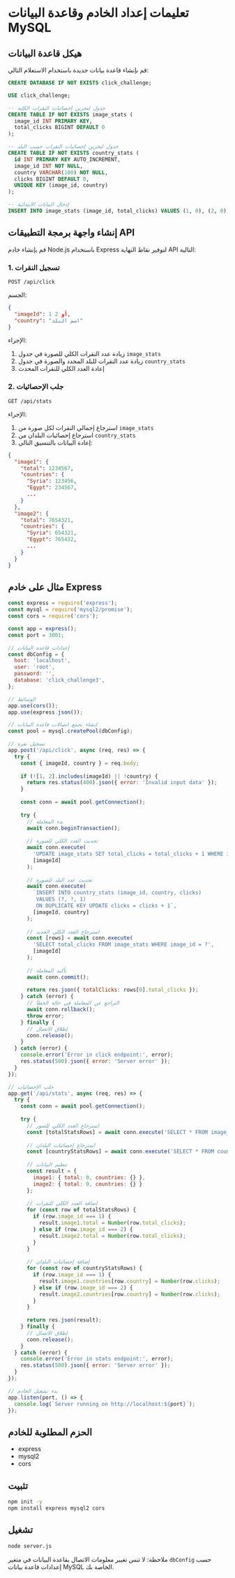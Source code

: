 
# تعليمات إعداد الخادم وقاعدة البيانات MySQL

## هيكل قاعدة البيانات

قم بإنشاء قاعدة بيانات جديدة باستخدام الاستعلام التالي:

```sql
CREATE DATABASE IF NOT EXISTS click_challenge;

USE click_challenge;

-- جدول لتخزين إحصائيات النقرات الكلية
CREATE TABLE IF NOT EXISTS image_stats (
  image_id INT PRIMARY KEY,
  total_clicks BIGINT DEFAULT 0
);

-- جدول لتخزين إحصائيات النقرات حسب البلد
CREATE TABLE IF NOT EXISTS country_stats (
  id INT PRIMARY KEY AUTO_INCREMENT,
  image_id INT NOT NULL,
  country VARCHAR(100) NOT NULL,
  clicks BIGINT DEFAULT 0,
  UNIQUE KEY (image_id, country)
);

-- إدخال البيانات الابتدائية
INSERT INTO image_stats (image_id, total_clicks) VALUES (1, 0), (2, 0);
```

## إنشاء واجهة برمجة التطبيقات API

قم بإنشاء خادم Node.js باستخدام Express لتوفير نقاط النهاية API التالية:

### 1. تسجيل النقرات

```
POST /api/click
```

الجسم:
```json
{
  "imageId": 1 أو 2,
  "country": "اسم البلد"
}
```

الإجراء:
1. زيادة عدد النقرات الكلي للصورة في جدول `image_stats`
2. زيادة عدد النقرات للبلد المحدد والصورة في جدول `country_stats`
3. إعادة العدد الكلي للنقرات المحدث

### 2. جلب الإحصائيات

```
GET /api/stats
```

الإجراء:
1. استرجاع إجمالي النقرات لكل صورة من `image_stats`
2. استرجاع إحصائيات البلدان من `country_stats`
3. إعادة البيانات بالتنسيق التالي:

```json
{
  "image1": {
    "total": 1234567,
    "countries": {
      "Syria": 123456,
      "Egypt": 234567,
      ...
    }
  },
  "image2": {
    "total": 7654321,
    "countries": {
      "Syria": 654321,
      "Egypt": 765432,
      ...
    }
  }
}
```

## مثال على خادم Express

```javascript
const express = require('express');
const mysql = require('mysql2/promise');
const cors = require('cors');

const app = express();
const port = 3001;

// إعدادات قاعدة البيانات
const dbConfig = {
  host: 'localhost',
  user: 'root',
  password: '',
  database: 'click_challenge3',
};

// الوسائط
app.use(cors());
app.use(express.json());

// إنشاء تجمع اتصالات قاعدة البيانات
const pool = mysql.createPool(dbConfig);

// تسجيل نقرة
app.post('/api/click', async (req, res) => {
  try {
    const { imageId, country } = req.body;
    
    if (![1, 2].includes(imageId) || !country) {
      return res.status(400).json({ error: 'Invalid input data' });
    }
    
    const conn = await pool.getConnection();
    
    try {
      // بدء المعاملة
      await conn.beginTransaction();
      
      // تحديث العدد الكلي للصورة
      await conn.execute(
        'UPDATE image_stats SET total_clicks = total_clicks + 1 WHERE image_id = ?',
        [imageId]
      );
      
      // تحديث عدد البلد للصورة
      await conn.execute(
        `INSERT INTO country_stats (image_id, country, clicks) 
         VALUES (?, ?, 1) 
         ON DUPLICATE KEY UPDATE clicks = clicks + 1`,
        [imageId, country]
      );
      
      // استرجاع العدد الكلي الجديد
      const [rows] = await conn.execute(
        'SELECT total_clicks FROM image_stats WHERE image_id = ?',
        [imageId]
      );
      
      // تأكيد المعاملة
      await conn.commit();
      
      return res.json({ totalClicks: rows[0].total_clicks });
    } catch (error) {
      // التراجع عن المعاملة في حالة الخطأ
      await conn.rollback();
      throw error;
    } finally {
      // إطلاق الاتصال
      conn.release();
    }
  } catch (error) {
    console.error('Error in click endpoint:', error);
    res.status(500).json({ error: 'Server error' });
  }
});

// جلب الإحصائيات
app.get('/api/stats', async (req, res) => {
  try {
    const conn = await pool.getConnection();
    
    try {
      // استرجاع العدد الكلي للصور
      const [totalStatsRows] = await conn.execute('SELECT * FROM image_stats');
      
      // استرجاع إحصائيات البلدان
      const [countryStatsRows] = await conn.execute('SELECT * FROM country_stats');
      
      // تنظيم البيانات
      const result = {
        image1: { total: 0, countries: {} },
        image2: { total: 0, countries: {} }
      };
      
      // إضافة العدد الكلي للنقرات
      for (const row of totalStatsRows) {
        if (row.image_id === 1) {
          result.image1.total = Number(row.total_clicks);
        } else if (row.image_id === 2) {
          result.image2.total = Number(row.total_clicks);
        }
      }
      
      // إضافة إحصائيات البلدان
      for (const row of countryStatsRows) {
        if (row.image_id === 1) {
          result.image1.countries[row.country] = Number(row.clicks);
        } else if (row.image_id === 2) {
          result.image2.countries[row.country] = Number(row.clicks);
        }
      }
      
      return res.json(result);
    } finally {
      // إطلاق الاتصال
      conn.release();
    }
  } catch (error) {
    console.error('Error in stats endpoint:', error);
    res.status(500).json({ error: 'Server error' });
  }
});

// بدء تشغيل الخادم
app.listen(port, () => {
  console.log(`Server running on http://localhost:${port}`);
});
```

## الحزم المطلوبة للخادم

- express
- mysql2
- cors

## تثبيت

```bash
npm init -y
npm install express mysql2 cors
```

## تشغيل

```bash
node server.js
```

ملاحظة: لا تنس تغيير معلومات الاتصال بقاعدة البيانات في متغير `dbConfig` حسب إعدادات قاعدة بيانات MySQL الخاصة بك.
